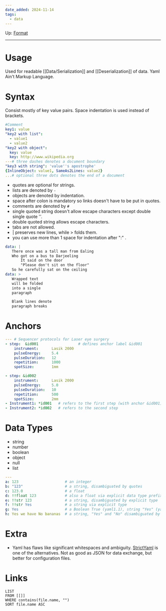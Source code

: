 ```yaml
---
date_added: 2024-11-14
tags:
  - data
---
```

Up: [Format](Format.md)
___
# Usage
Used for readable [[Data/Serialization]] and [[Deserialization]] of data. Yaml Ain't Markup Language.
# Syntax 
Consist mostly of key value pairs. Space indentation is used instead of brackets. 
```yaml
#Comment
key1: value
"key2 with list": 
  - value1
  - value2
"key2 with object": 
  key: value
  key: http://www.wikipedia.org
---# three dashes denotes a document boundary
"key3 with string": 'value''s apostrophe'
{InlineObject: value1, SameAs2Lines: value2}
...# optional three dots denotes the end of a document
```
* quotes are optional for strings.
* lists are denoted by `-`
* objects are denoted by indentation.
* space after colon is mandatory so links doesn't have to be put in quotes.
* comments are denoted by `#`
* single quoted string doesn't allow escape characters except double single quote  ''.
* double quoted string allows escape characters.
* tabs are not allowed.
* | preserves new lines, while > folds them.
* you can use more than 1 space for indentation after ":" .

```YAML
data: |
   There once was a tall man from Ealing
   Who got on a bus to Darjeeling
       It said on the door
       "Please don't sit on the floor"
   So he carefully sat on the ceiling
data: >
   Wrapped text
   will be folded
   into a single
   paragraph

   Blank lines denote
   paragraph breaks
```
# Anchors
```yaml
--- # Sequencer protocols for Laser eye surgery
- step:  &id001                  # defines anchor label &id001
    instrument:      Lasik 2000
    pulseEnergy:     5.4
    pulseDuration:   12
    repetition:      1000
    spotSize:        1mm

- step: &id002
    instrument:      Lasik 2000
    pulseEnergy:     5.0
    pulseDuration:   10
    repetition:      500
    spotSize:        2mm
- Instrument1: *id001   # refers to the first step (with anchor &id001)
- Instrument2: *id002   # refers to the second step
```


# Data Types
* string
* number
* boolean
* object
* null
* list
```Yaml
---
a: 123                     # an integer
b: "123"                   # a string, disambiguated by quotes
c: 123.0                   # a float
d: !!float 123             # also a float via explicit data type prefixed by (!!)
e: !!str 123               # a string, disambiguated by explicit type
f: !!str Yes               # a string via explicit type
g: Yes                     # a Boolean True (yaml1.1), string "Yes" (yaml1.2)
h: Yes we have No bananas  # a string, "Yes" and "No" disambiguated by context.
```
# Extra
* Yaml has flaws like significant whitespaces and ambiguity. [StrictYaml](https://github.com/crdoconnor/strictyaml) is one of the alternatives. Not as good as JSON for data exchange, but better for configuration files.
# Links
```dataview
LIST
FROM [[]]
WHERE contains(file.name, "")
SORT file.name ASC
```
